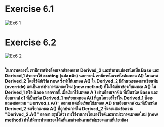 # Exercise 6.1
![Ex6 1](https://github.com/65030179179Pattarapon/03376836-OOP-2566-Lab-11/assets/144198506/75a3345a-5a05-4d20-aafa-02066e68083b)

# Exercise 6.2
![Ex6 2](https://github.com/65030179179Pattarapon/03376836-OOP-2566-Lab-11/assets/144198506/23a9691f-c18a-4e7a-bd56-a38a07dd3607)

##
#### ในการทดลองนี้ เรามีการสร้างอ็อบเจกต์ของคลาส Derived_2 และทำการแปลงชนิดเป็น Base และ Derived_1 ด้วยการใช้ casting (แปลงชนิด) นอกจากนี้ เรามีการโอเวอร์ไรด์เมทอด A() ในคลาส Derived_2 โดยใช้คีย์เวิร์ด new ซึ่งทำให้เมทอด A() ใน Derived_2 มีลักษณะของการเขียนทับ (override) แต่เป็นการประกาศเมทอดใหม่ (new method) ที่ไม่ได้เกี่ยวข้องกับเมทอด A() ใน Derived_1 หรือ Base นอกจากนี้ เมื่อเรียกใช้เมทอด A() ผ่านอ็อบเจกต์ b ที่เป็นชนิด Base และอ็อบเจกต์ d1 ที่เป็นชนิด Derived_1 จะเรียกเมทอด A() ที่ถูกโอเวอร์ไรด์ใน Derived_1 ซึ่งจะแสดงข้อความ "Derived_1.A()" ออกมา แต่เมื่อเรียกใช้เมทอด A() ผ่านอ็อบเจกต์ d2 ที่เป็นชนิด Derived_2 จะเรียกเมทอด A() ที่ถูกประกาศใน Derived_2 ซึ่งจะแสดงข้อความ "Derived_2.A()" ออกมา สรุปได้ว่า การใช้งานการโอเวอร์ไรด์และการประกาศเมทอดใหม่ (new method) ทำให้มีการทำงานของโค้ดที่แตกต่างกันตามลำดับของคลาสที่เกี่ยวข้อง
